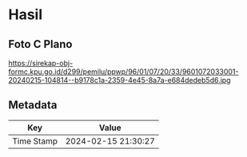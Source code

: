 # Hasil

## Foto C Plano

https://sirekap-obj-formc.kpu.go.id/d299/pemilu/ppwp/96/01/07/20/33/9601072033001-20240215-104814--b9178c1a-2359-4e45-8a7a-e684dedeb5d6.jpg


## Metadata

| Key        | Value               |
| ---------- | ------------------- |
| Time Stamp | 2024-02-15 21:30:27 |



